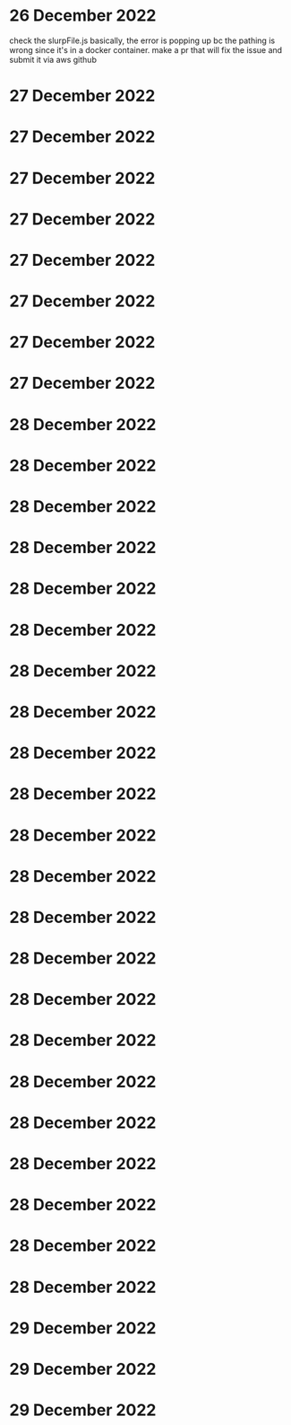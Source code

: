 # 26 December 2022
check the slurpFile.js basically, the error is popping up bc the pathing is wrong since it's in a docker container. make a pr that will fix the issue and submit it via aws github

# 27 December 2022

# 27 December 2022

# 27 December 2022

# 27 December 2022

# 27 December 2022

# 27 December 2022

# 27 December 2022

# 27 December 2022

# 28 December 2022

# 28 December 2022

# 28 December 2022

# 28 December 2022

# 28 December 2022

# 28 December 2022

# 28 December 2022

# 28 December 2022

# 28 December 2022

# 28 December 2022

# 28 December 2022

# 28 December 2022

# 28 December 2022

# 28 December 2022

# 28 December 2022

# 28 December 2022

# 28 December 2022

# 28 December 2022

# 28 December 2022

# 28 December 2022

# 28 December 2022

# 28 December 2022

# 29 December 2022

# 29 December 2022

# 29 December 2022
